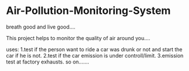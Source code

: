 # Air-Pollution-Monitoring-System
breath good and live good....

This project helps to monitor the quality of air around you....

uses:
1.test if the person want to ride a car was drunk or not and start the car if he is not.
2.test if the car emission is under controll/limit.
3.emission test at factory exhausts.
so on.......
